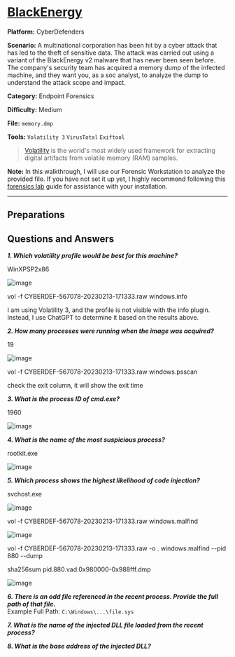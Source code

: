 # <a href="https://cyberdefenders.org/blueteam-ctf-challenges/blackenergy/">BlackEnergy</a>

**Platform:** CyberDefenders

**Scenario:** A multinational corporation has been hit by a cyber attack that has led to the theft of sensitive data. The attack was carried out using a variant of the BlackEnergy v2 malware that has never been seen before. The company's security team has acquired a memory dump of the infected machine, and they want you, as a soc analyst, to analyze the dump to understand the attack scope and impact.

**Category:** Endpoint Forensics

**Difficulty:** Medium

**File:** `memory.dmp`

**Tools:** `Volatility 3` `VirusTotal` `Exiftool`

> [Volatility](https://github.com/volatilityfoundation/volatility3) is the world's most widely used framework for extracting digital artifacts from volatile memory (RAM) samples.  

**Note:** In this walkthrough, I will use our Forensic Workstation to analyze the provided file. If you have not set it up yet, I highly recommend following this [forensics lab](https://github.com/mmhgwyjs/forensics-lab/blob/main/README.md) guide for assistance with your installation.

---

## **Preparations**


## **Questions and Answers**

***1. Which volatility profile would be best for this machine?***  

WinXPSP2x86

![image](https://github.com/user-attachments/assets/f63975b3-6b71-436c-9395-dfd4fa13fb1a)

vol -f CYBERDEF-567078-20230213-171333.raw windows.info

I am using Volatility 3, and the profile is not visible with the info plugin. Instead, I use ChatGPT to determine it based on the results above.

***2. How many processes were running when the image was acquired?***  

19

![image](https://github.com/user-attachments/assets/e3e232aa-921a-4d4d-bd18-8d5bf8314d79)

vol -f CYBERDEF-567078-20230213-171333.raw windows.psscan

check the exit column, it will show the exit time

***3. What is the process ID of cmd.exe?***  

1960 

![image](https://github.com/user-attachments/assets/b4ed01cf-66a5-4933-987f-efebb5def62d)

***4. What is the name of the most suspicious process?***  

rootkit.exe

![image](https://github.com/user-attachments/assets/bd0e1529-3ecf-4fad-b66e-5f9cdebd8f74)

***5. Which process shows the highest likelihood of code injection?***  

svchost.exe

![image](https://github.com/user-attachments/assets/b39d9be4-5d1e-4f0d-a849-6d97ed225220)

 vol -f CYBERDEF-567078-20230213-171333.raw windows.malfind

 ![image](https://github.com/user-attachments/assets/70adb09e-fee6-4181-9251-f531f7cdcd1e)

vol -f CYBERDEF-567078-20230213-171333.raw -o . windows.malfind --pid 880 --dump

 sha256sum pid.880.vad.0x980000-0x988fff.dmp

 ![image](https://github.com/user-attachments/assets/b80b093f-2607-4d6e-a37b-74c16475aca3)

***6. There is an odd file referenced in the recent process. Provide the full path of that file.***  
Example Full Path: `C:\Windows\...\file.sys`  

***7. What is the name of the injected DLL file loaded from the recent process?***  

***8. What is the base address of the injected DLL?***  
